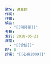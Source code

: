 ```yaml
---
歌名: 讲真的
作词: 
作曲: 
编曲: 
  - "[[何诗蒙]]"
专辑: 
发行: 2018-05-21
演唱:
  - "[[曾惜]]"
EP: 8
抄袭: "[[心痛2009]]"
---
```

